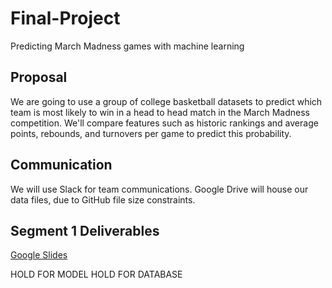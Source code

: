 # Final-Project
Predicting March Madness games with machine learning

## Proposal
We are going to use a group of college basketball datasets to predict which team is most likely to win in a head to head match in the March Madness competition.  We'll compare features such as historic rankings and average points, rebounds, and turnovers per game to predict this probability.

## Communication 
We will use Slack for team communications. Google Drive will house our data files, due to GitHub file size constraints. 

## Segment 1 Deliverables
[Google Slides](https://docs.google.com/presentation/d/1cj5roKmtqg1G50iBWTQ_k9QtFI_a5Rb9JQhdKWZx1qg/edit#slide=id.g127d0f87571_0_5)

HOLD FOR MODEL
HOLD FOR DATABASE
